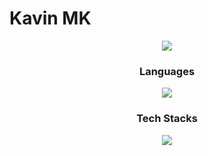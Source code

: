 # Kavin MK

<div align="center">
   
   ![](https://leetcard.jacoblin.cool/KavinMK05?ext=heatmap)
</div>
    
<div align="center">
  <h3>Languages</h3>
</div>
<p align="center">
  <a href="https://skillicons.dev">
    <img src="https://skillicons.dev/icons?i=git,c,python,java,html,js,css,dart,kotlin,cs" />
  </a>
</p>
<div align="center">
  <h3>Tech Stacks</h3>
</div>
<p align="center">
  <a href="https://skillicons.dev">
    <img src="https://skillicons.dev/icons?i=flutter,.net" />
  </a>
</p>
